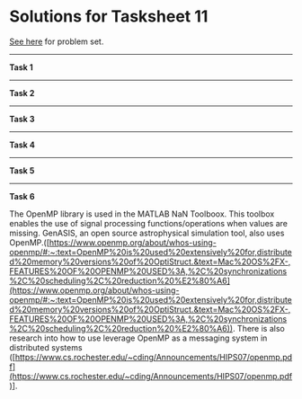 # Solutions for Tasksheet 11
[See here](https://github.com/jvkoebbe/math4610/blob/master/tasksheets/tasksheet_11/html/tasksheet_11.html) for problem set.

<hr>

**Task 1**

<hr>

**Task 2**

<hr>

**Task 3**

<hr>

**Task 4**

<hr>

**Task 5**

<hr>

**Task 6**

The OpenMP library is used in the MATLAB NaN Toolboox. This toolbox enables the use of signal processing functions/operations when values are missing. GenASIS, an open source
astrophysical simulation tool, also uses OpenMP.([https://www.openmp.org/about/whos-using-openmp/#:~:text=OpenMP%20is%20used%20extensively%20for,distributed%20memory%20versions%20of%20OptiStruct.&text=Mac%20OS%2FX-,FEATURES%20OF%20OPENMP%20USED%3A,%2C%20synchronizations%2C%20scheduling%2C%20reduction%20%E2%80%A6](https://www.openmp.org/about/whos-using-openmp/#:~:text=OpenMP%20is%20used%20extensively%20for,distributed%20memory%20versions%20of%20OptiStruct.&text=Mac%20OS%2FX-,FEATURES%20OF%20OPENMP%20USED%3A,%2C%20synchronizations%2C%20scheduling%2C%20reduction%20%E2%80%A6)). There is also research into how to use leverage OpenMP as a messaging system in distributed systems ([https://www.cs.rochester.edu/~cding/Announcements/HIPS07/openmp.pdf](https://www.cs.rochester.edu/~cding/Announcements/HIPS07/openmp.pdf)].
